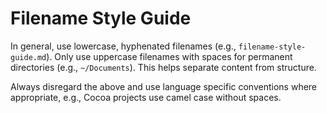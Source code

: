 # Filename Style Guide

In general, use lowercase, hyphenated filenames (e.g., `filename-style-guide.md`). Only use uppercase filenames with spaces for permanent directories (e.g., `~/Documents`). This helps separate content from structure.

Always disregard the above and use language specific conventions where appropriate, e.g., Cocoa projects use camel case without spaces.